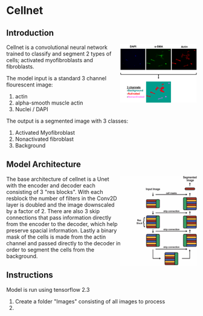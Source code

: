 # Cellnet
## Introduction
<img align="right" width="40%" height="40%" src="https://github.com/ahillsley/cellnet/blob/master/illustrations/Picture1.png"/>
Cellnet is a convolutional neural network trained to classify and segment 2 types of cells; activated myofibroblasts and fibroblasts. 

The model input is a standard 3 channel flourescent image:

1. actin
2. alpha-smooth muscle actin
3. Nuclei / DAPI

The output is a segmented image with 3 classes:

1. Activated Myofibroblast
2. Nonactivated fibroblast
3. Background


## Model Architecture
<img align="right" width="40%" height="40%" src="https://github.com/ahillsley/cellnet/blob/master/illustrations/Picture2.png"/>
The base architecture of cellnet is a Unet with the encoder and decoder each consisting of 3 "res blocks". With each resblock the number of filters in the Conv2D layer is doubled and the image downscaled by a factor of 2. There are also 3 skip connections that pass information directly from the encoder to the decoder, which help preserve spacial information. Lastly a binary mask of the cells is made from the actin channel and passed directly to the decoder in order to segment the cells from the background.

## Instructions
 Model is run using tensorflow 2.3  
 
 1. Create a folder "Images" consisting of all images to process
 2. 
